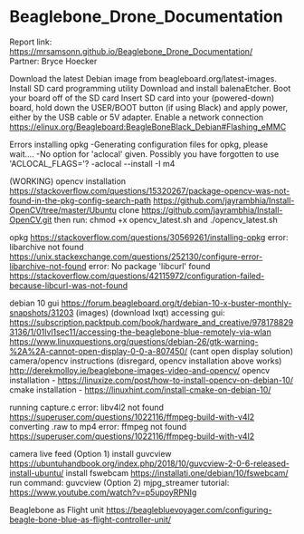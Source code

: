 # Beaglebone_Drone_Documentation

Report link: https://mrsamsonn.github.io/Beaglebone_Drone_Documentation/  
Partner: Bryce Hoecker

Download the latest Debian image from beagleboard.org/latest-images.
Install SD card programming utility Download and install balenaEtcher.
Boot your board off of the SD card Insert SD card into your (powered-down) board, hold down the USER/BOOT button (if using Black) and apply power, either by the USB cable or 5V adapter.
Enable a network connection
https://elinux.org/Beagleboard:BeagleBoneBlack_Debian#Flashing_eMMC

Errors installing opkg
-Generating configuration files for opkg, please wait....
-No option for 'aclocal' given. Possibly you have forgotten to use 'ACLOCAL_FLAGS='?
-aclocal --install -I m4


(WORKING) opencv installation
https://stackoverflow.com/questions/15320267/package-opencv-was-not-found-in-the-pkg-config-search-path
https://github.com/jayrambhia/Install-OpenCV/tree/master/Ubuntu
clone https://github.com/jayrambhia/Install-OpenCV.git
then run: chmod +x opencv_latest.sh and ./opencv_latest.sh
	
opkg
https://stackoverflow.com/questions/30569261/installing-opkg
error: libarchive not found
https://unix.stackexchange.com/questions/252130/configure-error-libarchive-not-found
error: No package 'libcurl' found
https://stackoverflow.com/questions/42115972/configuration-failed-because-libcurl-was-not-found






debian 10 gui
https://forum.beagleboard.org/t/debian-10-x-buster-monthly-snapshots/31203 (images) (download lxqt)
accessing gui: https://subscription.packtpub.com/book/hardware_and_creative/9781788293136/1/01lvl1sec11/accessing-the-beaglebone-blue-remotely-via-wlan
https://www.linuxquestions.org/questions/debian-26/gtk-warning-%2A%2A-cannot-open-display-0-0-a-807450/ (cant open display solution)
camera/opencv instructions (disregard, opencv installation above works) http://derekmolloy.ie/beaglebone-images-video-and-opencv/
opencv installation - https://linuxize.com/post/how-to-install-opencv-on-debian-10/
cmake installation - https://linuxhint.com/install-cmake-on-debian-10/




running capture.c
error: libv4l2 not found
https://superuser.com/questions/1022116/ffmpeg-build-with-v4l2
converting .raw to mp4
error: ffmpeg not found
https://superuser.com/questions/1022116/ffmpeg-build-with-v4l2





camera live feed
(Option 1) install guvcview
https://ubuntuhandbook.org/index.php/2018/10/guvcview-2-0-6-released-install-ubuntu/
install fswebcam
https://installati.one/debian/10/fswebcam/
run command: guvcview
(Option 2) mjpg_streamer
tutorial: https://www.youtube.com/watch?v=p5upoyRPNIg

Beaglebone as Flight unit
	https://beaglebluevoyager.com/configuring-beagle-bone-blue-as-flight-controller-unit/



